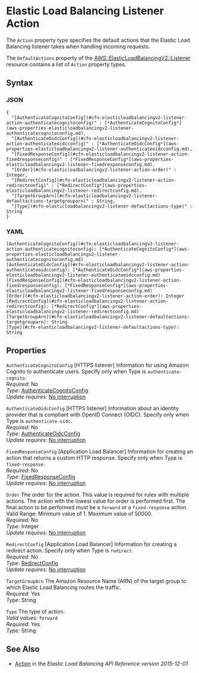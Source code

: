 # Elastic Load Balancing Listener Action<a name="aws-properties-elasticloadbalancingv2-listener-defaultactions"></a>

The `Action` property type specifies the default actions that the Elastic Load Balancing listener takes when handling incoming requests\.

The `DefaultActions` property of the [AWS::ElasticLoadBalancingV2::Listener](aws-resource-elasticloadbalancingv2-listener.md) resource contains a list of `Action` property types\.

## Syntax<a name="w4ab1c21c10d129c13c15b7"></a>

### JSON<a name="aws-properties-elasticloadbalancingv2-listener-defaultactions-syntax.json"></a>

```
{
  "[AuthenticateCognitoConfig](#cfn-elasticloadbalancingv2-listener-action-authenticatecognitoconfig)" : [*AuthenticateCognitoConfig*](aws-properties-elasticloadbalancingv2-listener-authenticatecognitoconfig.md),
  "[AuthenticateOidcConfig](#cfn-elasticloadbalancingv2-listener-action-authenticateoidcconfig)" : [*AuthenticateOidcConfig*](aws-properties-elasticloadbalancingv2-listener-authenticateoidcconfig.md),
  "[FixedResponseConfig](#cfn-elasticloadbalancingv2-listener-action-fixedresponseconfig)" : [*FixedResponseConfig*](aws-properties-elasticloadbalancingv2-listener-fixedresponseconfig.md),
  "[Order](#cfn-elasticloadbalancingv2-listener-action-order)" : Integer,
  "[RedirectConfig](#cfn-elasticloadbalancingv2-listener-action-redirectconfig)" : [*RedirectConfig*](aws-properties-elasticloadbalancingv2-listener-redirectconfig.md),
  "[TargetGroupArn](#cfn-elasticloadbalancingv2-listener-defaultactions-targetgrouparn)" : String,
  "[Type](#cfn-elasticloadbalancingv2-listener-defaultactions-type)" : String
}
```

### YAML<a name="aws-properties-elasticloadbalancingv2-listener-defaultactions-syntax.yaml"></a>

```
[AuthenticateCognitoConfig](#cfn-elasticloadbalancingv2-listener-action-authenticatecognitoconfig): [*AuthenticateCognitoConfig*](aws-properties-elasticloadbalancingv2-listener-authenticatecognitoconfig.md)
[AuthenticateOidcConfig](#cfn-elasticloadbalancingv2-listener-action-authenticateoidcconfig): [*AuthenticateOidcConfig*](aws-properties-elasticloadbalancingv2-listener-authenticateoidcconfig.md)
[FixedResponseConfig](#cfn-elasticloadbalancingv2-listener-action-fixedresponseconfig): [*FixedResponseConfig*](aws-properties-elasticloadbalancingv2-listener-fixedresponseconfig.md)
[Order](#cfn-elasticloadbalancingv2-listener-action-order): Integer
[RedirectConfig](#cfn-elasticloadbalancingv2-listener-action-redirectconfig): [*RedirectConfig*](aws-properties-elasticloadbalancingv2-listener-redirectconfig.md)
[TargetGroupArn](#cfn-elasticloadbalancingv2-listener-defaultactions-targetgrouparn): String
[Type](#cfn-elasticloadbalancingv2-listener-defaultactions-type): String
```

## Properties<a name="w4ab1c21c10d129c13c15b9"></a>

`AuthenticateCognitoConfig`  <a name="cfn-elasticloadbalancingv2-listener-action-authenticatecognitoconfig"></a>
\[HTTPS listener\] Information for using Amazon Cognito to authenticate users\. Specify only when Type is `authenticate-cognito`\.  
*Required*: No  
*Type*: [AuthenticateCognitoConfig](aws-properties-elasticloadbalancingv2-listener-authenticatecognitoconfig.md)  
*Update requires*: [No interruption](using-cfn-updating-stacks-update-behaviors.md#update-no-interrupt)

`AuthenticateOidcConfig`  <a name="cfn-elasticloadbalancingv2-listener-action-authenticateoidcconfig"></a>
\[HTTPS listener\] Information about an identity provider that is compliant with OpenID Connect \(OIDC\)\. Specify only when Type is `authenticate-oidc`\.  
*Required*: No  
*Type*: [AuthenticateOidcConfig](aws-properties-elasticloadbalancingv2-listener-authenticateoidcconfig.md)  
*Update requires*: [No interruption](using-cfn-updating-stacks-update-behaviors.md#update-no-interrupt)

`FixedResponseConfig`  <a name="cfn-elasticloadbalancingv2-listener-action-fixedresponseconfig"></a>
\[Application Load Balancer\] Information for creating an action that returns a custom HTTP response\. Specify only when Type is `fixed-response`\.  
*Required*: No  
*Type*: [FixedResponseConfig](aws-properties-elasticloadbalancingv2-listener-fixedresponseconfig.md)  
*Update requires*: [No interruption](using-cfn-updating-stacks-update-behaviors.md#update-no-interrupt)

`Order`  <a name="cfn-elasticloadbalancingv2-listener-action-order"></a>
The order for the action\. This value is required for rules with multiple actions\. The action with the lowest value for order is performed first\. The final action to be performed must be a `forward` or a `fixed-response` action\.  
Valid Range: Minimum value of 1\. Maximum value of 50000\.  
*Required*: No  
*Type*: Integer  
*Update requires*: [No interruption](using-cfn-updating-stacks-update-behaviors.md#update-no-interrupt)

`RedirectConfig`  <a name="cfn-elasticloadbalancingv2-listener-action-redirectconfig"></a>
\[Application Load Balancer\] Information for creating a redirect action\. Specify only when Type is `redirect`\.  
*Required*: No  
*Type*: [RedirectConfig](aws-properties-elasticloadbalancingv2-listener-redirectconfig.md)  
*Update requires*: [No interruption](using-cfn-updating-stacks-update-behaviors.md#update-no-interrupt)

`TargetGroupArn`  <a name="cfn-elasticloadbalancingv2-listener-defaultactions-targetgrouparn"></a>
The Amazon Resource Name \(ARN\) of the target group to which Elastic Load Balancing routes the traffic\.  
*Required*: Yes  
*Type*: String

`Type`  <a name="cfn-elasticloadbalancingv2-listener-defaultactions-type"></a>
The type of action\.  
*Valid values*: `forward`  
*Required*: Yes  
*Type*: String

## See Also<a name="aws-properties-elasticloadbalancingv2-listener-redirectconfig-seealso"></a>
+ [Action](https://docs.aws.amazon.com/elasticloadbalancing/latest/APIReference/API_Action.html) in the *Elastic Load Balancing API Reference version 2015\-12\-01*